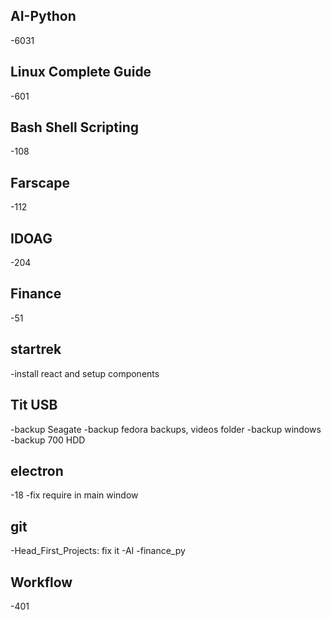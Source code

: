 ## AI-Python
 -6031

## Linux Complete Guide
 -601

## Bash Shell Scripting
 -108

## Farscape
 -112

## IDOAG
 -204

## Finance
 -51

## startrek
 -install react and setup components

## Tit USB
 -backup Seagate
 -backup fedora backups, videos folder
 -backup windows
 -backup 700 HDD

## electron
 -18
 -fix require in main window

## git
 -Head_First_Projects: fix it
 -AI
 -finance_py

## Workflow
 -401

